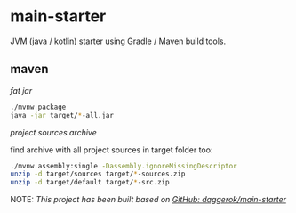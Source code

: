 # main-starter
JVM (java / kotlin) starter using Gradle / Maven build tools.

## maven

_fat jar_

```bash
./mvnw package
java -jar target/*-all.jar
```

_project sources archive_

find archive with all project sources in target folder too: 

```bash
./mvnw assembly:single -Dassembly.ignoreMissingDescriptor
unzip -d target/sources target/*-sources.zip
unzip -d target/default target/*-src.zip
```

NOTE: _This project has been built based on [GitHub: daggerok/main-starter](https://github.com/daggerok/main-starter)_
